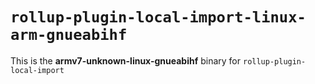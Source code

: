 # `rollup-plugin-local-import-linux-arm-gnueabihf`

This is the **armv7-unknown-linux-gnueabihf** binary for `rollup-plugin-local-import`

